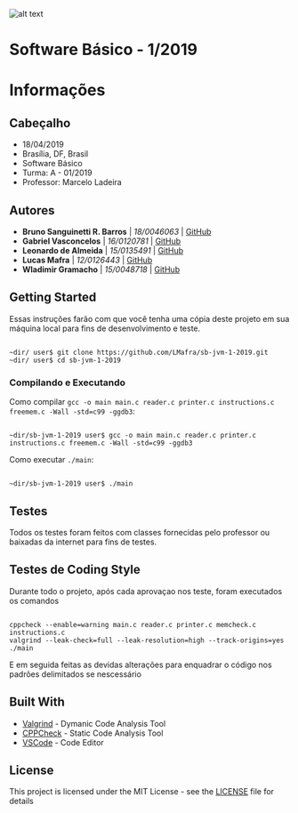 ![alt text](http://www.unb.br/images/Imagens/logo_unb.png)

# Software Básico - 1/2019

# Informações

## Cabeçalho

* 18/04/2019
* Brasília, DF, Brasil
* Software Básico
* Turma: A - 01/2019
* Professor: Marcelo Ladeira

## Autores

* **Bruno Sanguinetti R. Barros** |    *18/0046063*     |     [GitHub](https://github.com/BrunoSNT)
* **Gabriel Vasconcelos**         |    *16/0120781*     |     [GitHub](https://github.com/gcvasconcelos)
* **Leonardo de Almeida**         |    *15/0135491*     |     [GitHub](https://github.com/leodealmeida)
* **Lucas Mafra**                 |    *12/0126443*     |     [GitHub](https://github.com/LMafra)
* **Wladimir Gramacho**           |    *15/0048718*     |     [GitHub](https://github.com/wladimirgramacho)

## Getting Started

Essas instruções farão com que você tenha uma cópia deste projeto em sua máquina local para fins de desenvolvimento e teste.

```

~dir/ user$ git clone https://github.com/LMafra/sb-jvm-1-2019.git
~dir/ user$ cd sb-jvm-1-2019

```

### Compilando e Executando

Como compilar `gcc -o main main.c reader.c printer.c instructions.c freemem.c -Wall -std=c99 -ggdb3`:

```

~dir/sb-jvm-1-2019 user$ gcc -o main main.c reader.c printer.c instructions.c freemem.c -Wall -std=c99 -ggdb3

```

Como  executar `./main`:

```

~dir/sb-jvm-1-2019 user$ ./main

```

## Testes

Todos os testes foram feitos com classes fornecidas pelo professor ou baixadas da internet para fins de testes.


## Testes de Coding Style

Durante todo o projeto, após cada aprovaçao nos teste, foram executados os comandos

```

cppcheck --enable=warning main.c reader.c printer.c memcheck.c instructions.c
valgrind --leak-check=full --leak-resolution=high --track-origins=yes ./main

```

E em seguida feitas as devidas alterações para enquadrar o código nos padrões delimitados se nescessário

## Built With

* [Valgrind](http://www.valgrind.org/) - Dymanic Code Analysis Tool
* [CPPCheck](cppcheck.sourceforge.net) - Static Code Analysis Tool
* [VSCode](https://code.visualstudio.com) - Code Editor

## License

This project is licensed under the MIT License - see the [LICENSE](https://opensource.org/licenses/MIT) file for details

